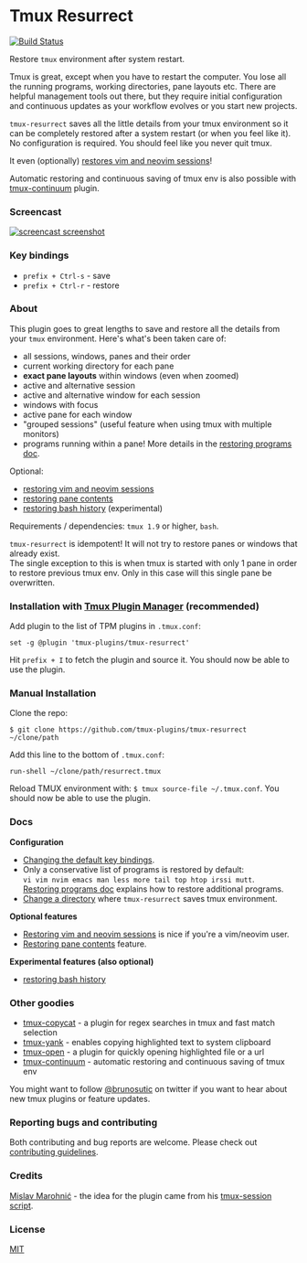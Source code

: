 # Tmux Resurrect

[![Build Status](https://travis-ci.org/tmux-plugins/tmux-resurrect.png?branch=master)](https://travis-ci.org/tmux-plugins/tmux-resurrect)

Restore `tmux` environment after system restart.

Tmux is great, except when you have to restart the computer. You lose all the
running programs, working directories, pane layouts etc.
There are helpful management tools out there, but they require initial
configuration and continuous updates as your workflow evolves or you start new
projects.

`tmux-resurrect` saves all the little details from your tmux environment so it
can be completely restored after a system restart (or when you feel like it).
No configuration is required. You should feel like you never quit tmux.

It even (optionally)
[restores vim and neovim sessions](docs/restoring_vim_and_neovim_sessions.md)!

Automatic restoring and continuous saving of tmux env is also possible with
[tmux-continuum](https://github.com/tmux-plugins/tmux-continuum) plugin.

### Screencast

[![screencast screenshot](/video/screencast_img.png)](https://vimeo.com/104763018)

### Key bindings

- `prefix + Ctrl-s` - save
- `prefix + Ctrl-r` - restore

### About

This plugin goes to great lengths to save and restore all the details from your
`tmux` environment. Here's what's been taken care of:

- all sessions, windows, panes and their order
- current working directory for each pane
- **exact pane layouts** within windows (even when zoomed)
- active and alternative session
- active and alternative window for each session
- windows with focus
- active pane for each window
- "grouped sessions" (useful feature when using tmux with multiple monitors)
- programs running within a pane! More details in the
  [restoring programs doc](docs/restoring_programs.md).

Optional:

- [restoring vim and neovim sessions](docs/restoring_vim_and_neovim_sessions.md)
- [restoring pane contents](docs/restoring_pane_contents.md)
- [restoring bash history](docs/restoring_bash_history.md) (experimental)

Requirements / dependencies: `tmux 1.9` or higher, `bash`.

`tmux-resurrect` is idempotent! It will not try to restore panes or windows that
already exist.<br/>
The single exception to this is when tmux is started with only 1 pane in order
to restore previous tmux env. Only in this case will this single pane be
overwritten.

### Installation with [Tmux Plugin Manager](https://github.com/tmux-plugins/tpm) (recommended)

Add plugin to the list of TPM plugins in `.tmux.conf`:

    set -g @plugin 'tmux-plugins/tmux-resurrect'

Hit `prefix + I` to fetch the plugin and source it. You should now be able to
use the plugin.

### Manual Installation

Clone the repo:

    $ git clone https://github.com/tmux-plugins/tmux-resurrect ~/clone/path

Add this line to the bottom of `.tmux.conf`:

    run-shell ~/clone/path/resurrect.tmux

Reload TMUX environment with: `$ tmux source-file ~/.tmux.conf`.
You should now be able to use the plugin.

### Docs

**Configuration**

- [Changing the default key bindings](docs/custom_key_bindings.md).
- Only a conservative list of programs is restored by default:<br/>
  `vi vim nvim emacs man less more tail top htop irssi mutt`.<br/>
  [Restoring programs doc](docs/restoring_programs.md) explains how to restore
  additional programs.
- [Change a directory](docs/save_dir.md) where `tmux-resurrect` saves tmux
  environment.

**Optional features**

- [Restoring vim and neovim sessions](docs/restoring_vim_and_neovim_sessions.md)
  is nice if you're a vim/neovim user.
- [Restoring pane contents](docs/restoring_pane_contents.md) feature.

**Experimental features (also optional)**

- [restoring bash history](docs/restoring_bash_history.md)

### Other goodies

- [tmux-copycat](https://github.com/tmux-plugins/tmux-copycat) - a plugin for
  regex searches in tmux and fast match selection
- [tmux-yank](https://github.com/tmux-plugins/tmux-yank) - enables copying
  highlighted text to system clipboard
- [tmux-open](https://github.com/tmux-plugins/tmux-open) - a plugin for quickly
  opening highlighted file or a url
- [tmux-continuum](https://github.com/tmux-plugins/tmux-continuum) - automatic
  restoring and continuous saving of tmux env

You might want to follow [@brunosutic](https://twitter.com/brunosutic) on
twitter if you want to hear about new tmux plugins or feature updates.

### Reporting bugs and contributing

Both contributing and bug reports are welcome. Please check out
[contributing guidelines](CONTRIBUTING.md).

### Credits

[Mislav Marohnić](https://github.com/mislav) - the idea for the plugin came from his
[tmux-session script](https://github.com/mislav/dotfiles/blob/2036b5e03fb430bbcbc340689d63328abaa28876/bin/tmux-session).

### License
[MIT](LICENSE.md)
